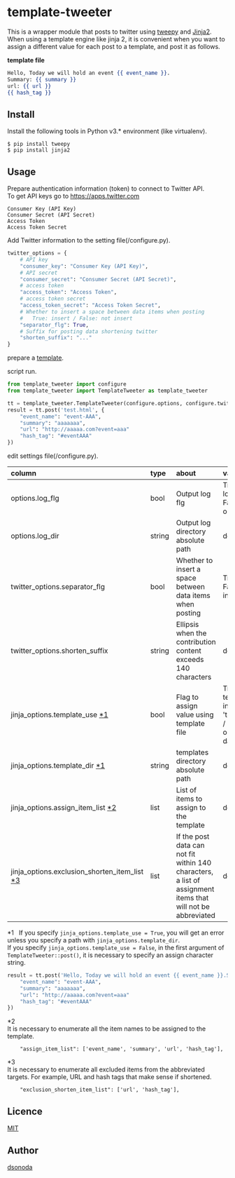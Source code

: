 template-tweeter
====
This is a wrapper module that posts to twitter using <a href="http://tweepy.readthedocs.io/en/v3.5.0/index.html" target="_blank">tweepy</a> and <a href="http://jinja.pocoo.org/docs/dev/" target="_blank">Jinja2</a>.  
When using a template engine like jinja 2, it is convenient when you want to assign a different value for each post to a template, and post it as follows.  
  
**<a name="anker1">template file**
```html:post.html
Hello, Today we will hold an event {{ event_name }}.
Summary: {{ summary }}
url: {{ url }}
{{ hash_tag }}
```

## Install
Install the following tools in Python v3.* environment (like virtualenv).

    $ pip install tweepy
    $ pip install jinja2

## Usage
Prepare authentication information (token) to connect to Twitter API.  
To get API keys go to <a href="https://apps.twitter.com" target="_blank">https://apps.twitter.com</a>  

    Consumer Key (API Key)
    Consumer Secret (API Secret)
    Access Token
    Access Token Secret

Add Twitter information to the setting file(/configure.py).  
```python
twitter_options = {
    # API key
    "consumer_key": "Consumer Key (API Key)",
    # API secret
    "consumer_secret": "Consumer Secret (API Secret)",
    # access token
    "access_token": "Access Token",
    # access token secret
    "access_token_secret": "Access Token Secret",
    # Whether to insert a space between data items when posting
    #   True: insert / False: not insert
    "separator_flg": True,
    # Suffix for posting data shortening twitter
    "shorten_suffix": "..."
}
```

prepare a [template](#anker1).  
  
script run.  
```python
from template_tweeter import configure
from template_tweeter import TemplateTweeter as template_tweeter

tt = template_tweeter.TemplateTweeter(configure.options, configure.twitter_options, jinja_options)
result = tt.post('test.html', {
    "event_name": "event-AAA",
    "summary": "aaaaaaa",
    "url": "http://aaaaa.com?event=aaa"
    "hash_tag": "#eventAAA"
})
```

edit settings file(/configure.py).  

| column | type | about | value |
|:---|:---|:---|:---|
|options.log_flg |bool |Output log flg |True: output log file / False: not output |
|options.log_dir |string |Output log directory absolute path |default: /log |
|twitter_options.separator_flg |bool |Whether to insert a space between data items when posting |True: insert / False: not insert |
|twitter_options.shorten_suffix |string |Ellipsis when the contribution content exceeds 140 characters |default: '...' |
|jinja_options.template_use [\*1](#anker2) |bool |Flag to assign value using template file |True: use template file in 'template_dir' / False: use only template data |
|jinja_options.template_dir [\*1](#anker2) |string |templates directory absolute path |default: "" |
|jinja_options.assign_item_list [\*2](#anker3) |list |List of items to assign to the template |default: [] |
|jinja_options.exclusion_shorten_item_list [\*3](#anker4) |list |If the post data can not fit within 140 characters, a list of assignment items that will not be abbreviated |default: [] |

<span name="anker2">*1</span>  
If you specify `jinja_options.template_use = True`, you will get an error unless you specify a path with `jinja_options.template_dir`.  
If you specify `jinja_options.template_use = False`, in the first argument of `TemplateTweeter::post()`, it is necessary to specify an assign character string.
```python
result = tt.post('Hello, Today we will hold an event {{ event_name }}.Summary: {{ summary }}url: {{ url }}{{ hash_tag }}', {
    "event_name": "event-AAA",
    "summary": "aaaaaaa",
    "url": "http://aaaaa.com?event=aaa"
    "hash_tag": "#eventAAA"
})
```
<span name="anker3">*2</span>  
It is necessary to enumerate all the item names to be assigned to the template.  
```
    "assign_item_list": ['event_name', 'summary', 'url', 'hash_tag'],
```
<span name="anker4">*3</span>  
It is necessary to enumerate all excluded items from the abbreviated targets. For example, URL and hash tags that make sense if shortened.  
```
    "exclusion_shorten_item_list": ['url', 'hash_tag'],
```

## Licence
[MIT](https://github.com/tcnksm/tool/blob/master/LICENCE)

## Author
[dsonoda](https://github.com/dsonoda)
